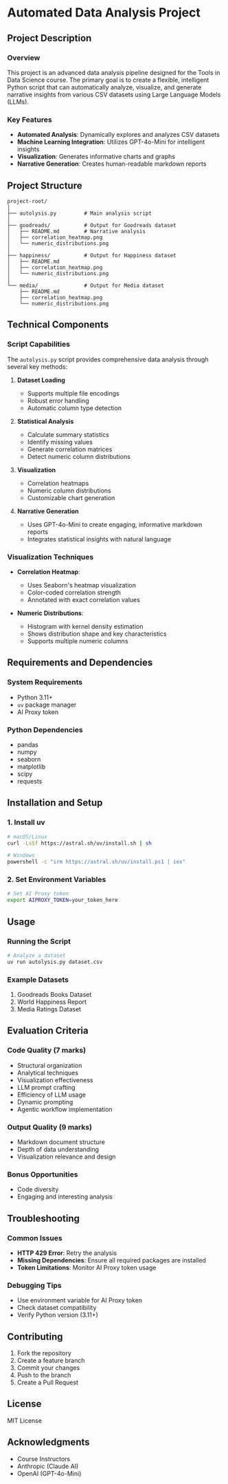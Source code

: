# Automated Data Analysis Project

## Project Description

### Overview
This project is an advanced data analysis pipeline designed for the Tools in Data Science course. The primary goal is to create a flexible, intelligent Python script that can automatically analyze, visualize, and generate narrative insights from various CSV datasets using Large Language Models (LLMs).

### Key Features
- **Automated Analysis**: Dynamically explores and analyzes CSV datasets
- **Machine Learning Integration**: Utilizes GPT-4o-Mini for intelligent insights
- **Visualization**: Generates informative charts and graphs
- **Narrative Generation**: Creates human-readable markdown reports

## Project Structure

```
project-root/
│
├── autolysis.py         # Main analysis script
│
├── goodreads/           # Output for Goodreads dataset
│   ├── README.md        # Narrative analysis
│   ├── correlation_heatmap.png
│   └── numeric_distributions.png
│
├── happiness/           # Output for Happiness dataset
│   ├── README.md
│   ├── correlation_heatmap.png
│   └── numeric_distributions.png
│
└── media/               # Output for Media dataset
    ├── README.md
    ├── correlation_heatmap.png
    └── numeric_distributions.png
```

## Technical Components

### Script Capabilities
The `autolysis.py` script provides comprehensive data analysis through several key methods:

1. **Dataset Loading**
   - Supports multiple file encodings
   - Robust error handling
   - Automatic column type detection

2. **Statistical Analysis**
   - Calculate summary statistics
   - Identify missing values
   - Generate correlation matrices
   - Detect numeric column distributions

3. **Visualization**
   - Correlation heatmaps
   - Numeric column distributions
   - Customizable chart generation

4. **Narrative Generation**
   - Uses GPT-4o-Mini to create engaging, informative markdown reports
   - Integrates statistical insights with natural language

### Visualization Techniques
- **Correlation Heatmap**: 
  - Uses Seaborn's heatmap visualization
  - Color-coded correlation strength
  - Annotated with exact correlation values

- **Numeric Distributions**:
  - Histogram with kernel density estimation
  - Shows distribution shape and key characteristics
  - Supports multiple numeric columns

## Requirements and Dependencies

### System Requirements
- Python 3.11+
- `uv` package manager
- AI Proxy token

### Python Dependencies
- pandas
- numpy
- seaborn
- matplotlib
- scipy
- requests

## Installation and Setup

### 1. Install uv
```bash
# macOS/Linux
curl -LsSf https://astral.sh/uv/install.sh | sh

# Windows
powershell -c "irm https://astral.sh/uv/install.ps1 | iex"
```

### 2. Set Environment Variables
```bash
# Set AI Proxy token
export AIPROXY_TOKEN=your_token_here
```

## Usage

### Running the Script
```bash
# Analyze a dataset
uv run autolysis.py dataset.csv
```

### Example Datasets
1. Goodreads Books Dataset
2. World Happiness Report
3. Media Ratings Dataset

## Evaluation Criteria

### Code Quality (7 marks)
- Structural organization
- Analytical techniques
- Visualization effectiveness
- LLM prompt crafting
- Efficiency of LLM usage
- Dynamic prompting
- Agentic workflow implementation

### Output Quality (9 marks)
- Markdown document structure
- Depth of data understanding
- Visualization relevance and design

### Bonus Opportunities
- Code diversity
- Engaging and interesting analysis

## Troubleshooting

### Common Issues
- **HTTP 429 Error**: Retry the analysis
- **Missing Dependencies**: Ensure all required packages are installed
- **Token Limitations**: Monitor AI Proxy token usage

### Debugging Tips
- Use environment variable for AI Proxy token
- Check dataset compatibility
- Verify Python version (3.11+)

## Contributing
1. Fork the repository
2. Create a feature branch
3. Commit your changes
4. Push to the branch
5. Create a Pull Request

## License
MIT License

## Acknowledgments
- Course Instructors
- Anthropic (Claude AI)
- OpenAI (GPT-4o-Mini)
```